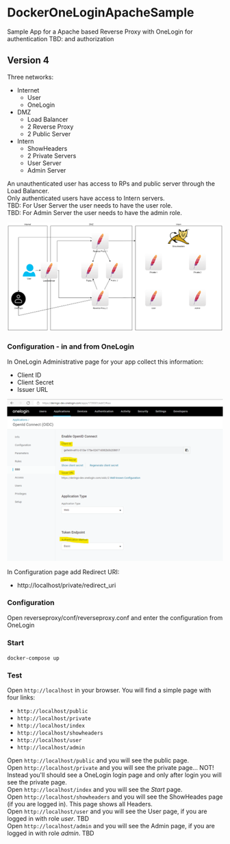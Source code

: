 # DockerOneLoginApacheSample
Sample App for a Apache based Reverse Proxy with OneLogin for authentication TBD: and authorization

## Version 4
Three networks:
* Internet
    + User
    + OneLogin
* DMZ
    + Load Balancer
    + 2 Reverse Proxy
    + 2 Public Server
* Intern
    + ShowHeaders
    + 2 Private Servers
    + User Server
    + Admin Server

An unauthenticated user has access to RPs and public server through the Load Balancer.<br>
Only authenticated users have access to Intern servers.<br>
TBD: For User Server the user needs to have the user role.<br>
TBD: For Admin Server the user needs to have the admin role.<br>

![LoadBalancerReverseProxy](../images/LoadBalancerReverseProxy2.png)


### Configuration - in and from OneLogin
In OneLogin Administrative page for your app collect this information:
* Client ID
* Client Secret
* Issuer URL

![OneLoginConfig](../images/OneLoginConfig.png)


In Configuration page add Redirect URI:
* http://localhost/private/redirect_uri

### Configuration
Open reverseproxy/conf/reverseproxy.conf and enter the configuration from OneLogin

### Start
``docker-compose up``

### Test
Open ``http://localhost`` in your browser.
You will find a simple page with four links:
*  ``http://localhost/public``
*  ``http://localhost/private``
*  ``http://localhost/index``
*  ``http://localhost/showheaders``
*  ``http://localhost/user``
*  ``http://localhost/admin``

Open ``http://localhost/public`` and you will see the public page.<br>
Open ``http://localhost/private`` and you will see the private page... NOT! Instead you'll should see a OneLogin login page and only after login you will see the private page.<br>
Open ``http://localhost/index`` and you will see the <i>Start</i> page.<br>
Open ``http://localhost/showheaders`` and you will see the ShowHeades page (if you are logged in). This page shows all Headers.<br>
Open ``http://localhost/user`` and you will see the User page, if you are logged in with role <i>user</i>. TBD<br>
Open ``http://localhost/admin`` and you will see the Admin page, if you are logged in with role <i>admin</i>. TBD<br>
